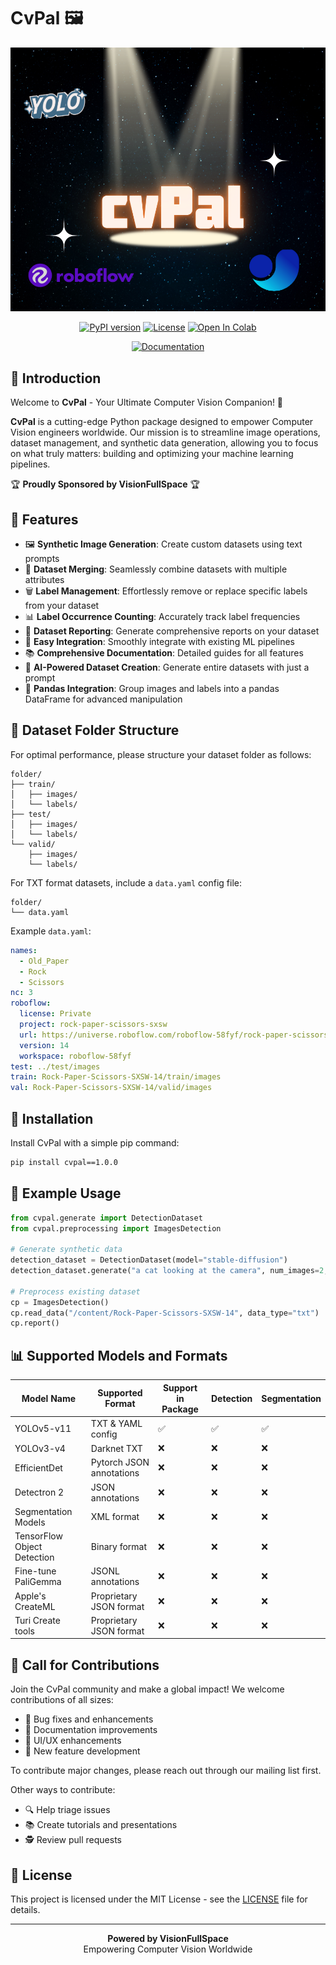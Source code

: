 # CvPal 🖼️

<div align="center">

![CvPal Logo](assets/image.png)

[![PyPI version](https://badge.fury.io/py/cvpal.svg)](https://badge.fury.io/py/cvpal)
[![License](https://img.shields.io/badge/License-MIT-blue.svg)](https://opensource.org/licenses/MIT)
[![Open In Colab](https://colab.research.google.com/assets/colab-badge.svg)](https://colab.research.google.com/drive/1D_MNu3Z4lQYErs3wdYbsG4GVOU-p2ywF?usp=sharing)

[![Documentation](https://img.shields.io/badge/Documentation-📚-blue)](https://github.com/Muhamed555/CvPal/tree/main/documentation)

</div>

## 🌟 Introduction

Welcome to **CvPal** - Your Ultimate Computer Vision Companion! 🚀

**CvPal** is a cutting-edge Python package designed to empower Computer Vision engineers worldwide. Our mission is to streamline image operations, dataset management, and synthetic data generation, allowing you to focus on what truly matters: building and optimizing your machine learning pipelines.

🏆 **Proudly Sponsored by VisionFullSpace** 🏆

## 🎯 Features

- 🖼️ **Synthetic Image Generation**: Create custom datasets using text prompts
- 🔄 **Dataset Merging**: Seamlessly combine datasets with multiple attributes
- 🗑️ **Label Management**: Effortlessly remove or replace specific labels from your dataset
- 📊 **Label Occurrence Counting**: Accurately track label frequencies
- 📝 **Dataset Reporting**: Generate comprehensive reports on your dataset
- 🔌 **Easy Integration**: Smoothly integrate with existing ML pipelines
- 📚 **Comprehensive Documentation**: Detailed guides for all features
- 🤖 **AI-Powered Dataset Creation**: Generate entire datasets with just a prompt
- 🐼 **Pandas Integration**: Group images and labels into a pandas DataFrame for advanced manipulation

## 📁 Dataset Folder Structure

For optimal performance, please structure your dataset folder as follows:

```
folder/
├── train/
│   ├── images/
│   └── labels/
├── test/
│   ├── images/
│   └── labels/
└── valid/
    ├── images/
    └── labels/
```

For TXT format datasets, include a `data.yaml` config file:

```
folder/
└── data.yaml
```

Example `data.yaml`:

```yaml
names:
  - Old_Paper
  - Rock
  - Scissors
nc: 3
roboflow:
  license: Private
  project: rock-paper-scissors-sxsw
  url: https://universe.roboflow.com/roboflow-58fyf/rock-paper-scissors-sxsw/dataset/14
  version: 14
  workspace: roboflow-58fyf
test: ../test/images
train: Rock-Paper-Scissors-SXSW-14/train/images
val: Rock-Paper-Scissors-SXSW-14/valid/images
```

## 🚀 Installation

Install CvPal with a simple pip command:

```bash
pip install cvpal==1.0.0
```

## 🔧 Example Usage

```python
from cvpal.generate import DetectionDataset
from cvpal.preprocessing import ImagesDetection

# Generate synthetic data
detection_dataset = DetectionDataset(model="stable-diffusion")
detection_dataset.generate("a cat looking at the camera", num_images=2, labels=["cat"], output_type="yolo", overwrite=False)

# Preprocess existing dataset
cp = ImagesDetection()
cp.read_data("/content/Rock-Paper-Scissors-SXSW-14", data_type="txt")
cp.report()
```

## 📊 Supported Models and Formats

| Model Name                  | Supported Format | Support in Package | Detection | Segmentation |
|-----------------------------|------------------|---------------------|-----------|--------------|
| YOLOv5-v11                  | TXT & YAML config | ✅ | ✅ | ✅ |
| YOLOv3-v4                   | Darknet TXT | ❌ | ❌ | ❌ |
| EfficientDet                | Pytorch JSON annotations | ❌ | ❌ | ❌ |
| Detectron 2                 | JSON annotations | ❌ | ❌ | ❌ |
| Segmentation Models         | XML format | ❌ | ❌ | ❌ |
| TensorFlow Object Detection | Binary format | ❌ | ❌ | ❌ |
| Fine-tune PaliGemma         | JSONL annotations | ❌ | ❌ | ❌ |
| Apple's CreateML            | Proprietary JSON format | ❌ | ❌ | ❌ |
| Turi Create tools           | Proprietary JSON format | ❌ | ❌ | ❌ |

## 🤝 Call for Contributions

Join the CvPal community and make a global impact! We welcome contributions of all sizes:

- 🐛 Bug fixes and enhancements
- 📝 Documentation improvements
- 🎨 UI/UX enhancements
- 🧪 New feature development

To contribute major changes, please reach out through our mailing list first.

Other ways to contribute:
- 🔍 Help triage issues
- 📚 Create tutorials and presentations
- 🕵️ Review pull requests

## 📄 License

This project is licensed under the MIT License - see the [LICENSE](LICENSE.txt) file for details.

---

<div align="center">
  <strong>Powered by VisionFullSpace</strong><br>
  Empowering Computer Vision Worldwide
</div>